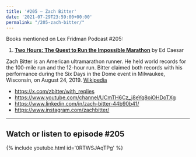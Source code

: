 ```yaml
---
title: '#205 – Zach Bitter'
date: '2021-07-29T23:59:00+00:00'
permalink: "/205-zach-bitter/"
---
```


Books mentioned on Lex Fridman Podcast #205:

1. <b><a href="https://amzn.to/3Wz0qy6" target="_blank" rel="sponsored noopener noreferrer">Two Hours: The Quest to Run the Impossible Marathon</a></b> by Ed Caesar

<!--more-->

Zach Bitter is an American ultramarathon runner. He held world records for the 100-mile run and the 12-hour run. Bitter claimed both records with his performance during the Six Days in the Dome event in Milwaukee, Wisconsin, on August 24, 2019. <a href="https://en.wikipedia.org/wiki/Zach_Bitter" target="_blank">Wikipedia</a>

- <a href="https://x.com/zbitter/with_replies" target="_blank">https://x.com/zbitter/with_replies</a>
- <a href="https://www.youtube.com/channel/UCmTH6Cz_j8eYq8oiOHDoTXg" target="_blank">https://www.youtube.com/channel/UCmTH6Cz_j8eYq8oiOHDoTXg</a>
- <a href="https://www.linkedin.com/in/zach-bitter-44b90b41/" target="_blank">https://www.linkedin.com/in/zach-bitter-44b90b41/</a>
- <a href="https://www.instagram.com/zachbitter/" target="_blank">https://www.instagram.com/zachbitter/</a>

- - - - - -

## Watch or listen to episode #205

{% include youtube.html id='0RTWSJAqTPg' %}